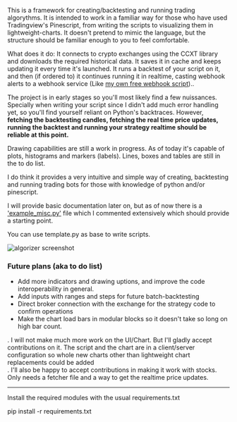 This is a framework for creating/backtesting and running trading algorythms. It is intended to work in a familiar way for those who have used Tradingview's Pinescript, from writing the scripts to visualizing them in lightweight-charts. It doesn't pretend to mimic the language, but the structure should be familiar enough to you to feel comfortable.

What does it do:
It connects to crypto exchanges using the CCXT library and downloads the required historical data. It saves it in cache and keeps updating it every time it's launched. It runs a backtest of your script on it, and then (if ordered to) it continues running it in realtime, casting webhook alerts to a webhook service (Like [my own free webhook script](https://github.com/germangar/whook))..


The project is in early stages so you'll most likely find a few nuissances. Specially when writing your script since I didn't add much error handling yet, so you'll find yourself reliant on Python's backtraces. However, **fetching the backtesting candles, fetching the real time price updates, running the backtest and running your strategy realtime should be reliable at this point.**

Drawing capabilities are still a work in progress. As of today it's capable of plots, histograms and markers (labels). Lines, boxes and tables are still in the to do list.

I do think it provides a very intuitive and simple way of creating, backtesting and running trading bots for those with knowledge of python and/or pinescript.

I will provide basic documentation later on, but as of now there is a ['example_misc.py'](https://github.com/germangar/algorizer/blob/main/example_misc.py) file which I commented extensively which should provide a starting point.

You can use template.py as base to write scripts.


![algorizer screenshot](https://github.com/user-attachments/assets/e8a99250-9224-44f2-8c70-b738de66cddd)

### Future plans (aka to do list) ###
- Add more indicators and drawing uptions, and improve the code interoperability in general.
- Add inputs with ranges and steps for future batch-backtesting
- Direct broker connection with the exchange for the strategy code to confirm operations
- Make the chart load bars in modular blocks so it doesn't take so long on high bar count.


. I will not make much more work on the UI/Chart. But I'll gladly accept contributions on it. The script and the chart are in a client/server configuration so whole new charts other than lightweight chart replacements could be added</br>
. I'll also be happy to accept contributions in making it work with stocks. Only needs a fetcher file and a way to get the realtime price updates.

--------------------

Install the required modules with the usual requirements.txt

pip install -r requirements.txt



